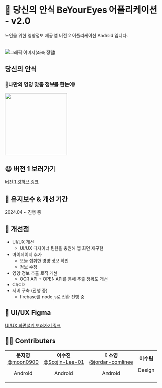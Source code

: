 # 📱 당신의 안식 BeYourEyes 어플리케이션 - v2.0
노인을 위한 영양정보 제공 앱 버전 2 어플리케이션 Android 입니다.
<br><br><br>
![그래픽 이미지(좌측 정렬)](https://github.com/user-attachments/assets/4d825943-db4f-4674-8d5a-4c9cb50b030f)
## 당신의 안식
### 👀나만의 영양 맞춤 정보를 한눈에!

<a href='https://play.google.com/store/apps/details?id=com.dna.beyoureyes'><img width=200 src='https://github.com/user-attachments/assets/104cbdb2-32af-47e9-a19e-7318df29ff73'/></a>

## 😃 버전 1 보러가기
[버전 1 깃허브 링크](https://github.com/BeYourEyes/Beyoureyes_App) 

## 🍦 유지보수 & 개선 기간
2024.04 ~ 진행 중

## 🥗 개선점
* UI/UX 개선
  * UI/UX 디자이너 팀원을 충원해 앱 화면 재구현
* 마이페이지 추가
  * 오늘 섭취한 영양 정보 확인
  * 정보 수정
* 영양 정보 추출 로직 개선
  * OCR API + OPEN API를 통해 추출 정확도 개선   
* CI/CD
* 서버 구축 (진행 중)
  * firebase를 node.js로 전환 진행 중   

## 🎨 UI/UX Figma

[UI/UX 화면설계 보러가기 링크](https://www.figma.com/design/qLpKu5KxPhngqKwVxJr9bW/%ED%99%94%EB%A9%B4%EC%84%A4%EA%B3%84-(Copy))

## 🧑‍🍳 Contributers


<table>
  <tr>
    <td align="center">
      <strong>문지영</strong><br>
<a href="https://github.com/moon0900">@moon0900</a>
     <p>Android</p>
    </td>
    <td align="center">
      <strong>이수진</strong><br>
<a href="https://github.com/Soojin-Lee-01">@Soojin-Lee-01</a>
     <p>Android</p>
    </td>
    <td align="center">
      <strong>이소영</strong><br>
<a href="https://github.com/jordan-comlinee">@jordan-comlinee</a>
     <p>Android</p>
    </td>
    <td align="center">
      <strong>이수림</strong><br>
     <p>Design</p>
    </td>
  </tr>
</table>
